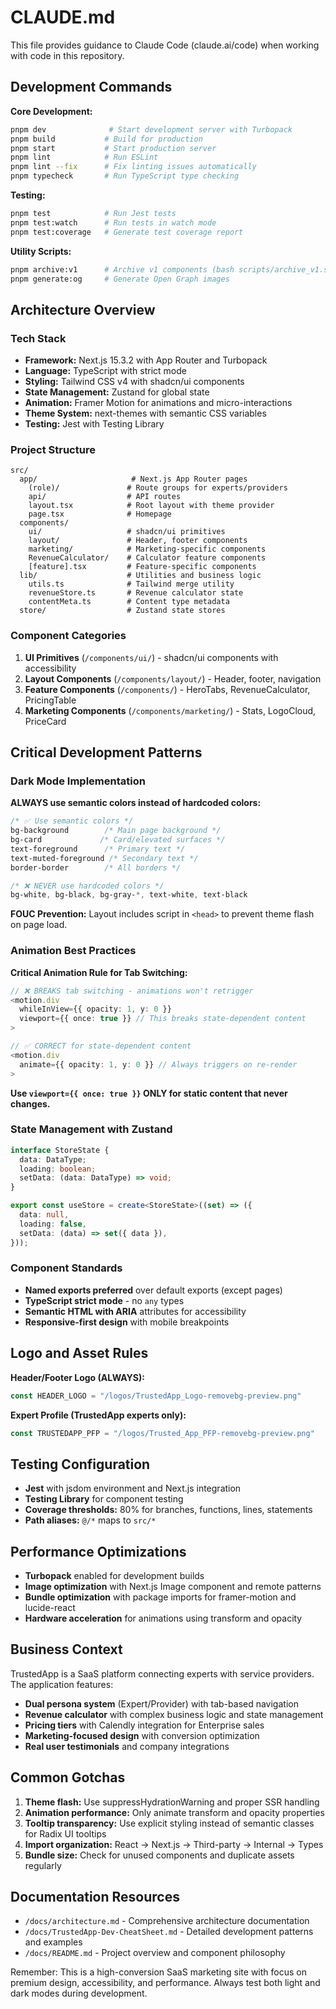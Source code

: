 # CLAUDE.md

This file provides guidance to Claude Code (claude.ai/code) when working with code in this repository.

## Development Commands

**Core Development:**
```bash
pnpm dev              # Start development server with Turbopack
pnpm build           # Build for production
pnpm start           # Start production server
pnpm lint            # Run ESLint
pnpm lint --fix      # Fix linting issues automatically
pnpm typecheck       # Run TypeScript type checking
```

**Testing:**
```bash
pnpm test            # Run Jest tests
pnpm test:watch      # Run tests in watch mode
pnpm test:coverage   # Generate test coverage report
```

**Utility Scripts:**
```bash
pnpm archive:v1      # Archive v1 components (bash scripts/archive_v1.sh)
pnpm generate:og     # Generate Open Graph images
```

## Architecture Overview

### Tech Stack
- **Framework:** Next.js 15.3.2 with App Router and Turbopack
- **Language:** TypeScript with strict mode
- **Styling:** Tailwind CSS v4 with shadcn/ui components
- **State Management:** Zustand for global state
- **Animation:** Framer Motion for animations and micro-interactions
- **Theme System:** next-themes with semantic CSS variables
- **Testing:** Jest with Testing Library

### Project Structure
```
src/
  app/                     # Next.js App Router pages
    (role)/               # Route groups for experts/providers  
    api/                  # API routes
    layout.tsx            # Root layout with theme provider
    page.tsx              # Homepage
  components/
    ui/                   # shadcn/ui primitives
    layout/               # Header, footer components
    marketing/            # Marketing-specific components
    RevenueCalculator/    # Calculator feature components
    [feature].tsx         # Feature-specific components
  lib/                    # Utilities and business logic
    utils.ts              # Tailwind merge utility
    revenueStore.ts       # Revenue calculator state
    contentMeta.ts        # Content type metadata
  store/                  # Zustand state stores
```

### Component Categories
1. **UI Primitives** (`/components/ui/`) - shadcn/ui components with accessibility
2. **Layout Components** (`/components/layout/`) - Header, footer, navigation
3. **Feature Components** (`/components/`) - HeroTabs, RevenueCalculator, PricingTable
4. **Marketing Components** (`/components/marketing/`) - Stats, LogoCloud, PriceCard

## Critical Development Patterns

### Dark Mode Implementation
**ALWAYS use semantic colors instead of hardcoded colors:**
```css
/* ✅ Use semantic colors */
bg-background        /* Main page background */
bg-card             /* Card/elevated surfaces */
text-foreground      /* Primary text */
text-muted-foreground /* Secondary text */
border-border        /* All borders */

/* ❌ NEVER use hardcoded colors */
bg-white, bg-black, bg-gray-*, text-white, text-black
```

**FOUC Prevention:** Layout includes script in `<head>` to prevent theme flash on page load.

### Animation Best Practices
**Critical Animation Rule for Tab Switching:**
```typescript
// ❌ BREAKS tab switching - animations won't retrigger
<motion.div
  whileInView={{ opacity: 1, y: 0 }}
  viewport={{ once: true }} // This breaks state-dependent content
>

// ✅ CORRECT for state-dependent content
<motion.div
  animate={{ opacity: 1, y: 0 }} // Always triggers on re-render
>
```

**Use `viewport={{ once: true }}` ONLY for static content that never changes.**

### State Management with Zustand
```typescript
interface StoreState {
  data: DataType;
  loading: boolean;
  setData: (data: DataType) => void;
}

export const useStore = create<StoreState>((set) => ({
  data: null,
  loading: false,
  setData: (data) => set({ data }),
}));
```

### Component Standards
- **Named exports preferred** over default exports (except pages)
- **TypeScript strict mode** - no `any` types
- **Semantic HTML with ARIA** attributes for accessibility
- **Responsive-first design** with mobile breakpoints

## Logo and Asset Rules

**Header/Footer Logo (ALWAYS):**
```typescript
const HEADER_LOGO = "/logos/TrustedApp_Logo-removebg-preview.png"
```

**Expert Profile (TrustedApp experts only):**
```typescript
const TRUSTEDAPP_PFP = "/logos/Trusted_App_PFP-removebg-preview.png"
```

## Testing Configuration
- **Jest** with jsdom environment and Next.js integration
- **Testing Library** for component testing
- **Coverage thresholds:** 80% for branches, functions, lines, statements
- **Path aliases:** `@/*` maps to `src/*`

## Performance Optimizations
- **Turbopack** enabled for development builds
- **Image optimization** with Next.js Image component and remote patterns
- **Bundle optimization** with package imports for framer-motion and lucide-react
- **Hardware acceleration** for animations using transform and opacity

## Business Context
TrustedApp is a SaaS platform connecting experts with service providers. The application features:
- **Dual persona system** (Expert/Provider) with tab-based navigation
- **Revenue calculator** with complex business logic and state management
- **Pricing tiers** with Calendly integration for Enterprise sales
- **Marketing-focused design** with conversion optimization
- **Real user testimonials** and company integrations

## Common Gotchas
1. **Theme flash:** Use suppressHydrationWarning and proper SSR handling
2. **Animation performance:** Only animate transform and opacity properties
3. **Tooltip transparency:** Use explicit styling instead of semantic classes for Radix UI tooltips
4. **Import organization:** React → Next.js → Third-party → Internal → Types
5. **Bundle size:** Check for unused components and duplicate assets regularly

## Documentation Resources
- `/docs/architecture.md` - Comprehensive architecture documentation
- `/docs/TrustedApp-Dev-CheatSheet.md` - Detailed development patterns and examples
- `/docs/README.md` - Project overview and component philosophy

Remember: This is a high-conversion SaaS marketing site with focus on premium design, accessibility, and performance. Always test both light and dark modes during development.